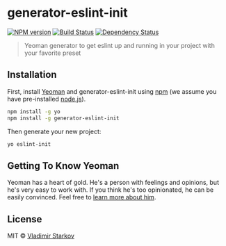 # generator-eslint-init

[![NPM version][npm-image]][npm-url]
[![Build Status][travis-image]][travis-url]
[![Dependency Status][depstat-image]][depstat-url]

> Yeoman generator to get eslint up and running in your project with your favorite preset

## Installation

First, install [Yeoman](http://yeoman.io) and generator-eslint-init using [npm](https://www.npmjs.com/) (we assume you have pre-installed [node.js](https://nodejs.org/)).

```bash
npm install -g yo
npm install -g generator-eslint-init
```

Then generate your new project:

```bash
yo eslint-init
```

## Getting To Know Yeoman

Yeoman has a heart of gold. He&#39;s a person with feelings and opinions, but he&#39;s very easy to work with. If you think he&#39;s too opinionated, he can be easily convinced. Feel free to [learn more about him](http://yeoman.io/).

## License

MIT © [Vladimir Starkov](https://iamstarkov.com)

[npm-url]: https://npmjs.org/package/generator-babel
[npm-image]: https://img.shields.io/npm/v/generator-babel.svg?style=flat

[travis-url]: https://travis-ci.org/iamstarkov/generator-babel
[travis-image]: https://img.shields.io/travis/iamstarkov/generator-babel.svg?style=flat

[depstat-url]: https://david-dm.org/iamstarkov/generator-babel
[depstat-image]: https://david-dm.org/iamstarkov/generator-babel.svg?style=flat
